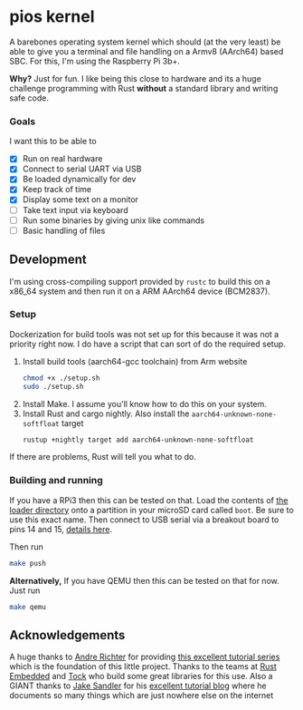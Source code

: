 # pios kernel

A barebones operating system kernel which should (at the very least)
be able to give you a terminal and file handling on a Armv8 (AArch64) based SBC.
For this, I'm using the Raspberry Pi 3b+.

**Why?** Just for fun. I like being this close to hardware and its a huge challenge
programming with Rust **without** a standard library and writing safe code.

### Goals
I want this to be able to 
- [x] Run on real hardware
- [x] Connect to serial UART via USB
- [x] Be loaded dynamically for dev
- [x] Keep track of time
- [x] Display some text on a monitor
- [ ] Take text input via keyboard
- [ ] Run some binaries by giving unix like commands
- [ ] Basic handling of files

## Development
I'm using cross-compiling support provided by `rustc` to build this on a
x86_64 system and then run it on a ARM AArch64 device (BCM2837).

### Setup
Dockerization for build tools was not set up for this because it was not a priority right now. I do have a script that can sort of do the required setup.

1. Install build tools (aarch64-gcc toolchain) from Arm website
    ```bash
    chmod +x ./setup.sh
    sudo ./setup.sh
    ```
2. Install Make. I assume you'll know how to do this on your system.
3. Install Rust and cargo nightly. Also install the `aarch64-unknown-none-softfloat` target
    ```bash
    rustup +nightly target add aarch64-unknown-none-softfloat
    ```

If there are problems, Rust will tell you what to do.

### Building and running
If you have a RPi3 then this can be tested on that.
Load the contents of [the loader directory](/common/loader) onto a partition in your 
microSD card called `boot`. Be sure to use this exact name.
Then connect to USB serial via a breakout board to pins 14 and 15, 
[details here](https://github.com/rust-embedded/rust-raspberrypi-OS-tutorials/blob/master/README.md#-usb-serial-output).

Then run 
```bash
make push
```

**Alternatively,** If you have QEMU then this can be tested on that for now.
Just run
```bash
make qemu
```

## Acknowledgements
A huge thanks to [Andre Richter](https://github.com/andre-richter) for providing 
[this excellent tutorial series](https://github.com/rust-embedded/rust-raspberrypi-OS-tutorials) which is the
foundation of this little project.
Thanks to the teams at [Rust Embedded](https://github.com/rust-embedded) and 
[Tock](https://github.com/tock) who build some great libraries for this use.
Also a GIANT thanks to [Jake Sandler](https://github.com/jsandler18) for his [excellent tutorial blog](https://jsandler18.github.io/)
where he documents so many things which are just nowhere else on the internet
